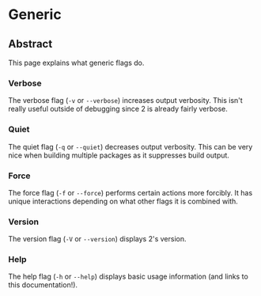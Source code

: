 # Generic

## Abstract
This page explains what generic flags do.

### Verbose
The verbose flag (``-v`` or ``--verbose``) increases output verbosity. This
isn't really useful outside of debugging since 2 is already fairly verbose.

### Quiet
The quiet flag (``-q`` or ``--quiet``) decreases output verbosity. This can be
very nice when building multiple packages as it suppresses build output.

### Force
The force flag (``-f`` or ``--force``) performs certain actions more forcibly.
It has unique interactions depending on what other flags it is combined with.

### Version
The version flag (``-V`` or ``--version``) displays 2's version.

### Help
The help flag (``-h`` or ``--help``) displays basic usage information (and
links to this documentation!).
